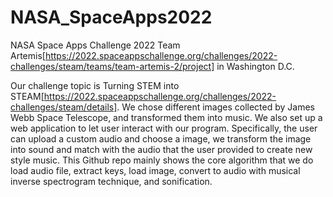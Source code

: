# NASA_SpaceApps2022
NASA Space Apps Challenge 2022
Team Artemis[https://2022.spaceappschallenge.org/challenges/2022-challenges/steam/teams/team-artemis-2/project] in Washington D.C.

Our challenge topic is Turning STEM into STEAM[https://2022.spaceappschallenge.org/challenges/2022-challenges/steam/details]. We chose different images collected by James Webb Space Telescope, and transformed them into music. We also set up a web application to let user interact with our program. Specifically, the user can upload a custom audio and choose a image, we transform the image into sound and match with the audio that the user provided to create new style music. This Github repo mainly shows the core algorithm that we do load audio file, extract keys, load image, convert to audio with musical inverse spectrogram technique, and sonification.
